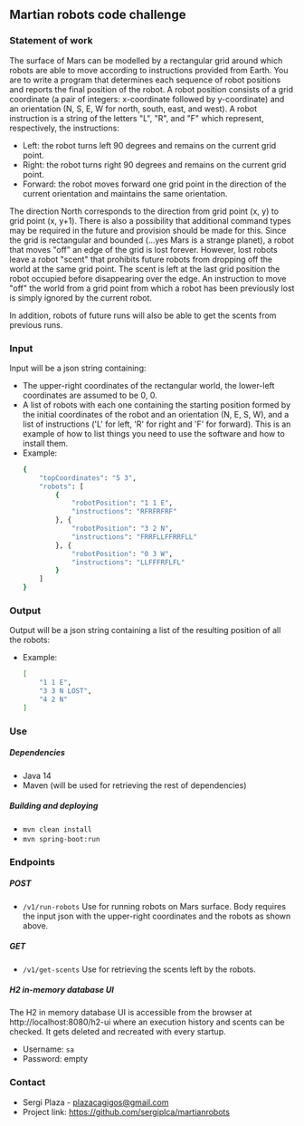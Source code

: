 ## Martian robots code challenge
### Statement of work
The surface of Mars can be modelled by a rectangular grid around which robots are
able to move according to instructions provided from Earth. You are to write a
program that determines each sequence of robot positions and reports the final
position of the robot.
A robot position consists of a grid coordinate (a pair of integers: x-coordinate followed
by y-coordinate) and an orientation (N, S, E, W for north, south, east, and west). A
robot instruction is a string of the letters "L", "R", and "F" which represent,
respectively, the instructions:
* Left: the robot turns left 90 degrees and remains on the current grid point.
* Right: the robot turns right 90 degrees and remains on the current grid point.
* Forward: the robot moves forward one grid point in the direction of the current
orientation and maintains the same orientation.

The direction North corresponds to the direction from grid point (x, y) to grid point (x,
y+1).
There is also a possibility that additional command types may be required in the
future and provision should be made for this.
Since the grid is rectangular and bounded (...yes Mars is a strange planet), a robot
that moves "off" an edge of the grid is lost forever. However, lost robots leave a robot
"scent" that prohibits future robots from dropping off the world at the same grid point.
The scent is left at the last grid position the robot occupied before disappearing over
the edge. An instruction to move "off" the world from a grid point from which a robot
has been previously lost is simply ignored by the current robot.

In addition, robots of future runs will also be able to get the scents from previous runs.

### Input
Input will be a json string containing:
* The upper-right coordinates of the rectangular world, the lower-left coordinates are assumed to be 0, 0.
* A list of robots with each one containing the starting position formed by the initial coordinates of the robot and an orientation (N, E, S, W), 
and a list of instructions ('L' for left, 'R' for right and 'F' for forward).
This is an example of how to list things you need to use the software and how to install them.
* Example:
  ```sh
  {
      "topCoordinates": "5 3",
      "robots": [
          {
              "robotPosition": "1 1 E",
              "instructions": "RFRFRFRF"
          }, {
              "robotPosition": "3 2 N",
              "instructions": "FRRFLLFFRRFLL"
          }, {
              "robotPosition": "0 3 W",
              "instructions": "LLFFFRFLFL"
          }
      ]
  }
  
### Output
Output will be a json string containing a list of the resulting position of all the robots:
* Example:
  ```sh
  [
      "1 1 E",
      "3 3 N LOST",
      "4 2 N"
  ]

### Use  
##### Dependencies
* Java 14
* Maven (will be used for retrieving the rest of dependencies)

##### Building and deploying
* `mvn clean install`
* `mvn spring-boot:run`
  
### Endpoints
##### POST
* `/v1/run-robots` Use for running robots on Mars surface. Body requires the input json
with the upper-right coordinates and the robots as shown above.


##### GET
* `/v1/get-scents` Use for retrieving the scents left by the robots.

##### H2 in-memory database UI
The H2 in memory database UI is accessible from the browser at http://localhost:8080/h2-ui where 
an execution history and scents can be checked. It gets deleted and recreated with every startup.
* Username: `sa`
* Password: empty

### Contact
* Sergi Plaza - plazacagigos@gmail.com
* Project link: https://github.com/sergiplca/martianrobots
